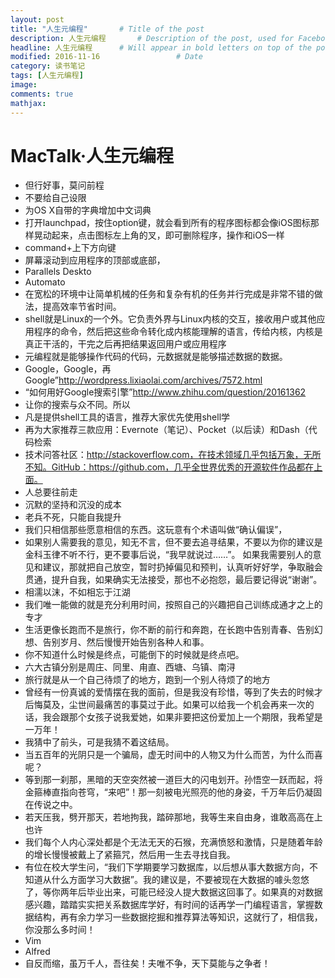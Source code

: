 ```yaml
---
layout: post
title: "人生元编程"       # Title of the post
description: 人生元编程       # Description of the post, used for Facebook Opengraph & Twitter
headline: 人生元编程      # Will appear in bold letters on top of the post
modified: 2016-11-16                 # Date
category: 读书笔记
tags: [人生元编程]
image:
comments: true
mathjax:
---
```


# MacTalk·人生元编程

- 但行好事，莫问前程
- 不要给自己设限
- 为OS X自带的字典增加中文词典
- 打开launchpad，按住option键，就会看到所有的程序图标都会像iOS图标那样晃动起来，点击图标左上角的叉，即可删除程序，操作和iOS一样
- command+上下方向键
- 屏幕滚动到应用程序的顶部或底部，
- Parallels Deskto
- Automato
- 在宽松的环境中让简单机械的任务和复杂有机的任务并行完成是非常不错的做法，提高效率节省时间。
- shell就是Linux的一个外。它负责外界与Linux内核的交互，接收用户或其他应用程序的命令，然后把这些命令转化成内核能理解的语言，传给内核，内核是真正干活的，干完之后再把结果返回用户或应用程序
- 元编程就是能够操作代码的代码，元数据就是能够描述数据的数据。
- Google，Google，再Google”http://wordpress.lixiaolai.com/archives/7572.html
- “如何用好Google搜索引擎”http://www.zhihu.com/question/20161362
- 让你的搜索与众不同。所以
- 凡是提供shell工具的语言，推荐大家优先使用shell学
- 再为大家推荐三款应用：Evernote（笔记）、Pocket（以后读）和Dash（代码检索
- 技术问答社区：http://stackoverflow.com，在技术领域几乎包括万象，无所不知。GitHub：https://github.com，几乎全世界优秀的开源软件作品都在上面。
- 人总要往前走
- 沉默的坚持和沉没的成本
- 老兵不死，只能自我提升
- 我们只相信那些愿意相信的东西。这玩意有个术语叫做“确认偏误”，
- 如果别人需要我的意见，知无不言，但不要去追寻结果，不要以为你的建议是金科玉律不听不行，更不要事后说，“我早就说过……”。 如果我需要别人的意见和建议，那就把自己放空，暂时扔掉偏见和预判，认真听好好学，争取融会贯通，提升自我，如果确实无法接受，那也不必抱怨，最后要记得说“谢谢”。
- 相濡以沫，不如相忘于江湖
- 我们唯一能做的就是充分利用时间，按照自己的兴趣把自己训练成通才之上的专才
- 生活更像长跑而不是旅行，你不断的前行和奔跑，在长跑中告别青春、告别幻想、告别岁月、然后慢慢开始告别各种人和事。
- 你不知道什么时候是终点，可能倒下的时候就是终点吧。
- 六大古镇分别是周庄、同里、甪直、西塘、乌镇、南浔
- 旅行就是从一个自己待烦了的地方，跑到一个别人待烦了的地方
- 曾经有一份真诚的爱情摆在我的面前，但是我没有珍惜，等到了失去的时候才后悔莫及，尘世间最痛苦的事莫过于此。如果可以给我一个机会再来一次的话，我会跟那个女孩子说我爱她，如果非要把这份爱加上一个期限，我希望是一万年！
- 我猜中了前头，可是我猜不着这结局。
- 当五百年的光阴只是一个骗局，虚无时间中的人物又为什么而苦，为什么而喜呢？
- 等到那一刹那，黑暗的天空突然被一道巨大的闪电划开。孙悟空一跃而起，将金箍棒直指向苍穹，“来吧”！那一刻被电光照亮的他的身姿，千万年后仍凝固在传说之中。
- 若天压我，劈开那天，若地拘我，踏碎那地，我等生来自由身，谁敢高高在上也许
- 我们每个人内心深处都是个无法无天的石猴，充满愤怒和激情，只是随着年龄的增长慢慢被戴上了紧箍咒，然后用一生去寻找自我。
- 有位在校大学生问，“我们下学期要学习数据库，以后想从事大数据方向，不知道从什么方面学习大数据”。我的建议是，不要被现在大数据的噱头忽悠了，等你两年后毕业出来，可能已经没人提大数据这回事了。如果真的对数据感兴趣，踏踏实实把关系数据库学好，有时间的话再学一门编程语言，掌握数据结构，再有余力学习一些数据挖掘和推荐算法等知识，这就行了，相信我，你没那么多时间！
- Vim
- Alfred
- 自反而缩，虽万千人，吾往矣！夫唯不争，天下莫能与之争者！
